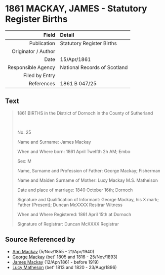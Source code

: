 ﻿---
layout: page
permalink: /sources/s91936123
---

# 1861 MACKAY, JAMES - Statutory Register Births

Field | Detail
---:|:---
Publication | Statutory Register Births
Originator / Author | 
Date | 15/Apr/1861
Responsible Agency | National Records of Scotland
Filed by Entry | 
References | 1861 B 047/25

## Text

> 1861 BIRTHS in the District of Dornoch in the County of Sutherland
>
> <br/>
>
> No. 25
>
> Name and Surname: James Mackay
>
> When and Where born: 1861 April Twelfth 2h AM; Embo
>
> Sex: M
>
> Name, Surname and Profession of Father: George Mackay; Fisherman
>
> Name and Maiden Surname of Mother: Lucy Mackay M.S. Matheison
>
> Date and place of marriage: 1840 October 16th; Dornoch
>
> Signature and Qualification of Informant: George Mackay, his X mark; Father (Present); Duncan McXXXX Resitrar Witness
>
> When and Where Registered: 1861 April 15th at Dornoch
>
> Signature of Registrar: Duncan McXXXX Registrar
>

## Source Referenced by

* [Ann Mackay](../people/@74868546@-ann-mackay-b1855-11-5-d1940-4-21.md) (5/Nov/1855 - 21/Apr/1940)
* [George Mackay](../people/@33764614@-george-mackay-b1805~1816-d1893-11-25.md) (bet' 1805 and 1816 - 25/Nov/1893)
* [James Mackay](../people/@60572122@-james-mackay-b1861-4-12-d1919.md) (12/Apr/1861 - before 1919)
* [Lucy Matheson](../people/@67811996@-lucy-matheson-b1813~1820-d1896-8-23.md) (bet' 1813 and 1820 - 23/Aug/1896)
